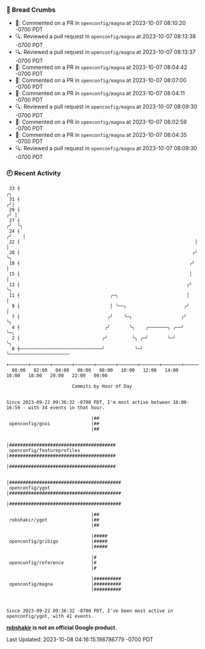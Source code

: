 ### 🍞 Bread Crumbs

 * 💬: Commented on a PR in  `openconfig/magna` at 2023-10-07 08:10:20 -0700 PDT
 * 🔍: Reviewed a pull request in  `openconfig/magna` at 2023-10-07 08:13:38 -0700 PDT
 * 🔍: Reviewed a pull request in  `openconfig/magna` at 2023-10-07 08:13:37 -0700 PDT
 * 💬: Commented on a PR in  `openconfig/magna` at 2023-10-07 08:04:42 -0700 PDT
 * 💬: Commented on a PR in  `openconfig/magna` at 2023-10-07 08:07:00 -0700 PDT
 * 💬: Commented on a PR in  `openconfig/magna` at 2023-10-07 08:04:11 -0700 PDT
 * 🔍: Reviewed a pull request in  `openconfig/magna` at 2023-10-07 08:09:30 -0700 PDT
 * 💬: Commented on a PR in  `openconfig/magna` at 2023-10-07 08:02:59 -0700 PDT
 * 💬: Commented on a PR in  `openconfig/magna` at 2023-10-07 08:04:35 -0700 PDT
 * 🔍: Reviewed a pull request in  `openconfig/magna` at 2023-10-07 08:09:30 -0700 PDT

### 🕘 Recent Activity
```
 33 ┼                                                                    ╭╮
 31 ┤                                                                   ╭╯│
 29 ┤                                                                  ╭╯ │
 27 ┤                                                                 ╭╯  ╰╮
 24 ┤                                                                ╭╯    │
 22 ┤                                                                │     │
 20 ┤                                                               ╭╯     ╰╮
 18 ┤                                                              ╭╯       │
 15 ┤                                                              │        │
 13 ┤                                                             ╭╯        ╰╮
 11 ┤                                 ╭─╮                         │          │
  9 ┤                                 │ ╰──╮                     ╭╯          │
  7 ┤                                ╭╯    ╰─╮                  ╭╯           ╰╮
  4 ┤                               ╭╯       ╰╮    ╭───────╮ ╭──╯             ╰─╮
  2 ┤                              ╭╯         ╰╮ ╭─╯       ╰─╯                  ╰╮
  0 ┼──────────────────────────────╯           ╰─╯                               ╰──────────────────────
    +───────+───────+───────+───────+───────+───────+───────+───────+───────+───────+───────+───────+────
  00:00   02:00   04:00   06:00   08:00   10:00   12:00   14:00   16:00   18:00   20:00   22:00   00:00   

						Commits by Hour of Day


Since 2023-09-22 09:36:32 -0700 PDT, I'm most active between 16:00-16:59 - with 34 events in that hour.

```



```
                               |##
 openconfig/gnoi               |##
                               |##

                               |#######################################
 openconfig/featureprofiles    |#######################################
                               |#######################################

                               |#########################################
 openconfig/ygot               |#########################################
                               |#########################################

                               |##
 robshakir/ygot                |##
                               |##

                               |#####
 openconfig/gribigo            |#####
                               |#####

                               |#
 openconfig/reference          |#
                               |#

                               |##########
 openconfig/magna              |##########
                               |##########



Since 2023-09-22 09:36:32 -0700 PDT, I've been most active in openconfig/ygot, with 41 events.

```
**[robshakir](mailto:robjs@google.com) is not an official Google product.**  


Last Updated: 2023-10-08 04:16:15.198786779 -0700 PDT
